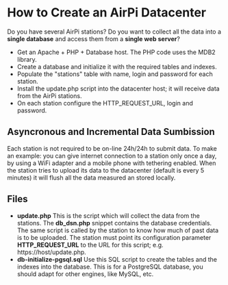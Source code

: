 # How to Create an AirPi Datacenter

Do you have several AirPi stations? Do you want to collect all the data
into a **single database** and access them from a **single web server**?

* Get an Apache + PHP + Database host. The PHP code uses the MDB2 library.
* Create a database and initialize it with the required tables and indexes.
* Populate the "stations" table with name, login and password for each
station.
* Install the update.php script into the datacenter host; it will receive
data from the AirPi stations.
* On each station configure the HTTP_REQUEST_URL, login and password.

## Asyncronous and Incremental Data Sumbission

Each station is not required to be on-line 24h/24h to submit data.
To make an example: you can give internet connection to a station only once
a day, by using a WiFi adapter and a mobile phone with tethering enabled.
When the station tries to upload its data to the datacenter (default
is every 5 minutes) it will flush all the data measured an stored locally.

## Files

* **update.php** This is the script which will collect the data from the
stations. The **db_dsn.php** snippet contains the database credentials.
The same script is called by the station to know how much of past data 
is to be uploaded. The station must point its configuration parameter
**HTTP_REQUEST_URL** to the URL for this script; e.g. https://host/update.php.
* **db-initialize-pgsql.sql** Use this SQL script to create the tables
and the indexes into the database. This is for a PostgreSQL database, you
should adapt for other engines, like MySQL, etc.
